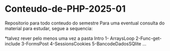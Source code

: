 # Conteudo-de-PHP-2025-01
Repositorio para todo conteudo do semestre
Para uma eventual consulta do material para estudar, segue a sequencia:

*talvez rever pelo menos uma vez a pasta Intro
1- ArraysLoop
2-Func-get-include
3-FormsPost
4-SessionsCookies
5-BancodeDadosSQlite
...
